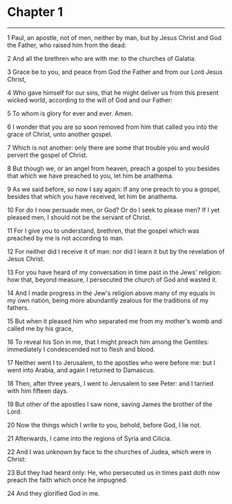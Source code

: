 # Chapter 1

***

1 Paul, an apostle, not of men, neither by man, but by Jesus Christ and God the Father, who raised him from the dead:

2 And all the brethren who are with me: to the churches of Galatia.

3 Grace be to you, and peace from God the Father and from our Lord Jesus Christ,

4 Who gave himself for our sins, that he might deliver us from this present wicked world, according to the will of God and our Father:

5 To whom is glory for ever and ever. Amen.

6 I wonder that you are so soon removed from him that called you into the grace of Christ, unto another gospel.

7 Which is not another: only there are some that trouble you and would pervert the gospel of Christ.

8 But though we, or an angel from heaven, preach a gospel to you besides that which we have preached to you, let him be anathema.

9 As we said before, so now I say again: If any one preach to you a gospel, besides that which you have received, let him be anathema.

10 For do I now persuade men, or God? Or do I seek to please men? If I yet pleased men, I should not be the servant of Christ.

11 For I give you to understand, brethren, that the gospel which was preached by me is not according to man.

12 For neither did I receive it of man: nor did I learn it but by the revelation of Jesus Christ.

13 For you have heard of my conversation in time past in the Jews' religion: how that, beyond measure, I persecuted the church of God and wasted it.

14 And I made progress in the Jew's religion above many of my equals in my own nation, being more abundantly zealous for the traditions of my fathers.

15 But when it pleased him who separated me from my mother's womb and called me by his grace,

16 To reveal his Son in me, that I might preach him among the Gentiles: immediately I condescended not to flesh and blood.

17 Neither went I to Jerusalem, to the apostles who were before me: but I went into Arabia, and again I returned to Damascus.

18 Then, after three years, I went to Jerusalem to see Peter: and I tarried with him fifteen days.

19 But other of the apostles I saw none, saving James the brother of the Lord.

20 Now the things which I write to you, behold, before God, I lie not.

21 Afterwards, I came into the regions of Syria and Cilicia.

22 And I was unknown by face to the churches of Judea, which were in Christ:

23 But they had heard only: He, who persecuted us in times past doth now preach the faith which once he impugned.

24 And they glorified God in me.

